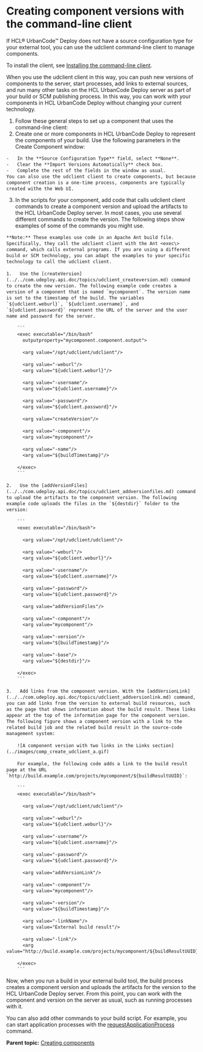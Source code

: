 # Creating component versions with the command-line client

If HCL® UrbanCode™ Deploy does not have a source configuration type for your external tool, you can use the udclient command-line client to manage components.

To install the client, see [Installing the command-line client](../../com.udeploy.reference.doc/topics/cli_install.md).

When you use the udclient client in this way, you can push new versions of components to the server, start processes, add links to external sources, and run many other tasks on the HCL UrbanCode Deploy server as part of your build or SCM publishing process. In this way, you can work with your components in HCL UrbanCode Deploy without changing your current technology.

1.  Follow these general steps to set up a component that uses the command-line client:
2.   Create one or more components in HCL UrbanCode Deploy to represent the components of your build. Use the following parameters in the Create Component window: 

    -   In the **Source Configuration Type** field, select **None**.
    -   Clear the **Import Versions Automatically** check box.
    -   Complete the rest of the fields in the window as usual.
    You can also use the udclient client to create components, but because component creation is a one-time process, components are typically created withe the Web UI.

3.   In the scripts for your component, add code that calls udclient client commands to create a component version and upload the artifacts to the HCL UrbanCode Deploy server. In most cases, you use several different commands to create the version. The following steps show examples of some of the commands you might use.

    **Note:** These examples use code in an Apache Ant build file. Specifically, they call the udclient client with the Ant <exec\> command, which calls external programs. If you are using a different build or SCM technology, you can adapt the examples to your specific technology to call the udclient client.

    1.   Use the [createVersion](../../com.udeploy.api.doc/topics/udclient_createversion.md) command to create the new version. The following example code creates a version of a component that is named `mycomponent`. The version name is set to the timestamp of the build. The variables `${udclient.weburl}`, `${udclient.username}`, and `${udclient.password}` represent the URL of the server and the user name and password for the server.

        ```
        <exec executable="/bin/bash" 
          outputproperty="mycomponent.component.output">
        
          <arg value="/opt/udclient/udclient"/>
        
          <arg value="-weburl"/>
          <arg value="${udclient.weburl}"/>
        
          <arg value="-username"/>
          <arg value="${udclient.username}"/>
        
          <arg value="-password"/>
          <arg value="${udclient.password}"/>
        
          <arg value="createVersion"/>
        
          <arg value="-component"/>
          <arg value="mycomponent"/>
        
          <arg value="-name"/>
          <arg value="${buildTimestamp}"/>
        
        </exec>
        ```

    2.   Use the [addVersionFiles](../../com.udeploy.api.doc/topics/udclient_addversionfiles.md) command to upload the artifacts to the component version. The following example code uploads the files in the `${destdir}` folder to the version:

        ```
        <exec executable="/bin/bash">
        
          <arg value="/opt/udclient/udclient"/>
          
          <arg value="-weburl"/>
          <arg value="${udclient.weburl}"/>
          
          <arg value="-username"/>
          <arg value="${udclient.username}"/>
          
          <arg value="-password"/>
          <arg value="${udclient.password}"/>
          
          <arg value="addVersionFiles"/>
          
          <arg value="-component"/>
          <arg value="mycomponent"/>
          
          <arg value="-version"/>
          <arg value="${buildTimestamp}"/>
          
          <arg value="-base"/>
          <arg value="${destdir}"/>
          
        </exec>
        ```

    3.   Add links from the component version. With the [addVersionLink](../../com.udeploy.api.doc/topics/udclient_addversionlink.md) command, you can add links from the version to external build resources, such as the page that shows information about the build result. These links appear at the top of the information page for the component version. The following figure shows a component version with a link to the related build job and the related build result in the source-code management system:

        ![A component version with two links in the Links section](../images/comp_create_udclient_a.gif)

        For example, the following code adds a link to the build result page at the URL `http://build.example.com/projects/mycomponent/${buildResultUUID}`:

        ```
        <exec executable="/bin/bash">
        
          <arg value="/opt/udclient/udclient"/>
          
          <arg value="-weburl"/>
          <arg value="${udclient.weburl}"/>
          
          <arg value="-username"/>
          <arg value="${udclient.username}"/>
          
          <arg value="-password"/>
          <arg value="${udclient.password}"/>
          
          <arg value="addVersionLink"/>
          
          <arg value="-component"/>
          <arg value="mycomponent"/>
          
          <arg value="-version"/>
          <arg value="${buildTimestamp}"/>
          
          <arg value="-linkName"/>
          <arg value="External build result"/>
          
          <arg value="-link"/>
          <arg value="http://build.example.com/projects/mycomponent/${buildResultUUID}"/>
          
        </exec>
        ```


Now, when you run a build in your external build tool, the build process creates a component version and uploads the artifacts for the version to the HCL UrbanCode Deploy server. From this point, you can work with the component and version on the server as usual, such as running processes with it.

You can also add other commands to your build script. For example, you can start application processes with the [requestApplicationProcess](../../com.udeploy.api.doc/topics/udclient_requestapplicationprocess.md) command.

**Parent topic:** [Creating components](../topics/comp_create.md)


